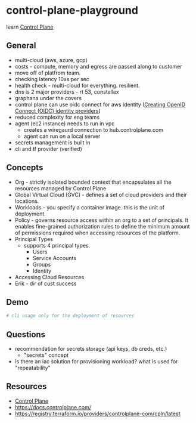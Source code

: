 # control-plane-playground

learn [Control Plane](https://controlplane.com/)

## General

- multi-cloud (aws, azure, gcp)
- costs - compute, memory and egress are passed along to customer
- move off of platfrom team.
- checking latency 10xs per sec
- health check - multi-cloud for everything.  resilient.
- dns is 2 major providers - rt 53, constellex
- graphana under the covers
- control plane can use oidc connect for aws identity ([Creating OpenID Connect (OIDC) identity providers](https://docs.aws.amazon.com/IAM/latest/UserGuide/id_roles_providers_create_oidc.html))
- reduced complexity for eng teams
- agent (ec2 instance) needs to run in vpc
  - creates a wiregaurd connection to hub.controlplane.com
  - agent can run on a local server
- secrets management is built in
- cli and tf provider (verified)

## Concepts

- Org - strictly isolated bounded context that encapsulates all the resources managed by Control Plane
- Global Virtual Cloud (GVC) - defines a set of cloud providers and their locations.
- Workloads - you specify a container image.  this is the unit of deployment.
- Policy - governs resource access within an org to a set of principals. It enables fine-grained authorization rules to define the minimum amount of permissions required when accessing resources of the platform.
- Principal Types
  - supports 4 principal types.
    - Users
    - Service Accounts
    - Groups
    - Identity
- Accessing Cloud Resources
- Erik - dir of cust success

## Demo



```sh
# cli usage only for the deployment of resources


```

## Questions

- recommendation for secrets storage (api keys, db creds, etc.)
  - "secrets" concept 
- is there an iac solution for provisioning workload?  what is used for "repeatability"

## Resources

- [Control Plane](https://controlplane.com/)
- <https://docs.controlplane.com/>
- <https://registry.terraform.io/providers/controlplane-com/cpln/latest>